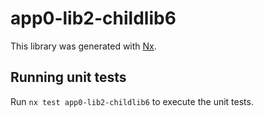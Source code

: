 # app0-lib2-childlib6

This library was generated with [Nx](https://nx.dev).

## Running unit tests

Run `nx test app0-lib2-childlib6` to execute the unit tests.
